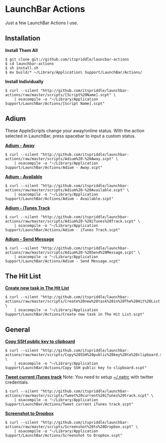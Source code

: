 LaunchBar Actions
=================
Just a few LaunchBar Actions I use.

Installation
------------
**Install Them All**

    $ git clone git://github.com/itspriddle/launcbar-actions
    $ cd launchbar-actions
    $ sh install.sh
    $ mv build/* ~/Library/Application\ Support/LaunchBar/Actions/

**Install Individually**

    $ curl --silent "http://github.com/itspriddle/launchbar-actions/raw/master/scripts/[Script%20Name].scpt" \
        | osacompile -o "~/Library/Application Support/LaunchBar/Actions/[Script Name].scpt"

Adium
-----
These AppleScripts change your away/online status. With the action selected in LaunchBar,
press spacebar to input a custom status.

**[Adium - Away](http://github.com/itspriddle/launchbar-actions/raw/master/scripts/Adium%20-%20Away.scpt)**

    $ curl --silent "http://github.com/itspriddle/launchbar-actions/raw/master/scripts/Adium%20-%20Away.scpt" \
        | osacompile -o "~/Library/Application Support/LaunchBar/Actions/Adium - Away.scpt"

**[Adium - Available](http://github.com/itspriddle/launchbar-actions/raw/master/scripts/Adium%20-%20Available.scpt)**

    $ curl --silent "http://github.com/itspriddle/launchbar-actions/raw/master/scripts/Adium%20-%20Available.scpt" \
        | osacompile -o "~/Library/Application Support/LaunchBar/Actions/Adium - Available.scpt"

**[Adium - iTunes Track](http://github.com/itspriddle/launchbar-actions/raw/master/scripts/Adium%20-%20iTunes%20Track.scpt)**

    $ curl --silent "http://github.com/itspriddle/launchbar-actions/raw/master/scripts/Adium%20-%20iTunes%20Track.scpt" \
        | osacompile -o "~/Library/Application Support/LaunchBar/Actions/Adium - iTunes Track.scpt"

**[Adium - Send Message](http://github.com/itspriddle/launchbar-actions/raw/master/scripts/Adium%20-%20Send%20Message.scpt)**

    $ curl --silent "http://github.com/itspriddle/launchbar-actions/raw/master/scripts/Adium%20-%20Send%20Message.scpt" \
        | osacompile -o "~/Library/Application Support/LaunchBar/Actions/Adium - Send Message.scpt"

The Hit List
------------
**[Create new task in The Hit List](http://github.com/itspriddle/launchbar-actions/raw/master/scripts/Create%20new%20task%20in%20The%20Hit%20List.scpt)**

    $ curl --silent "http://github.com/itspriddle/launchbar-actions/raw/master/scripts/Create%20new%20task%20in%20The%20Hit%20List.scpt" \
        | osacompile -o "~/Library/Application Support/LaunchBar/Actions/Create new task in The Hit List.scpt"

General
-------

**[Copy SSH public key to clipboard](http://github.com/itspriddle/launchbar-actions/raw/master/scripts/Copy%20SSH%20public%20key%20to%20clipboard.scpt)**

    $ curl --silent "http://github.com/itspriddle/launchbar-actions/raw/master/scripts/Copy%20SSH%20public%20key%20to%20clipboard.scpt" \
        | osacompile -o "~/Library/Application Support/LaunchBar/Actions/Copy SSH public key to clipboard.scpt"

**[Tweet current iTunes track](http://github.com/itspriddle/launchbar-actions/raw/master/scripts/Tweet%20current%20iTunes%20track.scpt)**
Note: You need to setup [~/.netrc](http://gist.github.com/raw/387548/ed8694aaf1034d8b2251a69273bdf7fe6a231329/netrc) with twitter credentials.

    $ curl --silent "http://github.com/itspriddle/launchbar-actions/raw/master/scripts/Tweet%20current%20iTunes%20track.scpt" \
        | osacompile -o "~/Library/Application Support/LaunchBar/Actions/Tweet current iTunes track.scpt"

**[Screenshot to Dropbox](http://github.com/itspriddle/launchbar-actions/raw/master/scripts/Screenshot%20to%20Dropbox.scpt)**

    $ curl --silent "http://github.com/itspriddle/launchbar-actions/raw/master/scripts/Screenshot%20to%20Dropbox.scpt" \
        | osacompile -o "~/Library/Application Support/LaunchBar/Actions/Screenshot to Dropbox.scpt"

